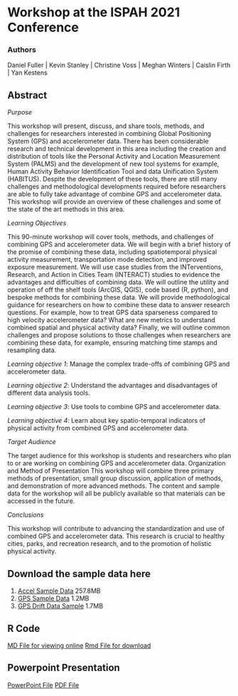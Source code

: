 # Workshop at the ISPAH 2021 Conference

### Authors
 
Daniel Fuller | Kevin Stanley | Christine Voss | Meghan Winters | Caislin Firth | Yan Kestens

## Abstract

*Purpose*  

This workshop will present, discuss, and share tools, methods, and challenges for researchers interested in combining Global Positioning System (GPS) and accelerometer data. There has been considerable research and technical development in this area including the creation and distribution of tools like the Personal Activity and Location Measurement System (PALMS) and the development of new tool systems for example, Human Activity Behavior Identification Tool and data Unification System (HABITUS). Despite the development of these tools, there are still many challenges and methodological developments required before researchers are able to fully take advantage of combine GPS and accelerometer data. This workshop will provide an overview of these challenges and some of the state of the art methods in this area. 

*Learning Objectives*  

This 90-minute workshop will cover tools, methods, and challenges of combining GPS and accelerometer data. We will begin with a brief history of the promise of combining these data, including spatiotemporal physical activity measurement, transportation mode detection, and improved exposure measurement. We will use case studies from the INTerventions, Research, and Action in Cities Team (INTERACT) studies to evidence the advantages and difficulties of combining data. We will outline the utility and operation of off the shelf tools (ArcGIS, QGIS), code based (R, python), and bespoke methods for combining these data. We will provide methodological guidance for researchers on how to combine these data to answer research questions. For example, how to treat GPS data sparseness compared to high velocity accelerometer data? What are new metrics to understand combined spatial and physical activity data? Finally, we will outline common challenges and propose solutions to those challenges when researchers are combining these data, for example, ensuring matching time stamps and resampling data. 

*Learning objective 1*: Manage the complex trade-offs of combining GPS and accelerometer data.  

*Learning objective 2*: Understand the advantages and disadvantages of different data analysis tools.  

*Learning objective 3*: Use tools to combine GPS and accelerometer data. 

*Learning objective 4*: Learn about key spatio-temporal indicators of physical activity from combined GPS and accelerometer data. 

*Target Audience*  

The target audience for this workshop is students and researchers who plan to or are working on combining GPS and accelerometer data. Organization and Method of Presentation This workshop will combine three primary methods of presentation, small group discussion, application of methods, and demonstration of more advanced methods. The content and sample data for the workshop will all be publicly available so that materials can be accessed in the future. 

*Conclusions*

This workshop will contribute to advancing the standardization and use of combined GPS and accelerometer data. This research is crucial to healthy cities, parks, and recreation research, and to the promotion of holistic physical activity.

## Download the sample data here

1. [Accel Sample Data](https://www.dropbox.com/s/u8kdsmvkullbv97/accel_sample_data.csv?dl=0) 257.8MB
2. [GPS Sample Data](https://www.dropbox.com/s/c1iaj76j2kafebh/gps_sample_data.csv?dl=0) 1.2MB
3. [GPS Drift Data Sample](https://www.dropbox.com/s/c1w0rglr681nurn/gps_3213.csv?dl=0) 1.7MB

## R Code
[MD File for viewing online](https://github.com/walkabilly/gps_accel_ispah_2021/blob/main/wrangling.md)
[Rmd File for download](https://github.com/walkabilly/gps_accel_ispah_2021/blob/main/wrangling.Rmd)

## Powerpoint Presentation

[PowerPoint File](https://github.com/walkabilly/gps_accel_ispah_2021/blob/main/8thISPAHCongress_GPS_Accel.pptx)
[PDF File](https://github.com/walkabilly/gps_accel_ispah_2021/blob/main/8thISPAHCongress_GPS_Accel.pdf)
